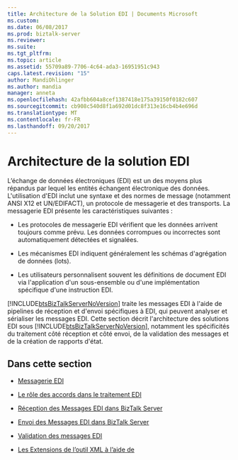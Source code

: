 ```yaml
---
title: Architecture de la Solution EDI | Documents Microsoft
ms.custom: 
ms.date: 06/08/2017
ms.prod: biztalk-server
ms.reviewer: 
ms.suite: 
ms.tgt_pltfrm: 
ms.topic: article
ms.assetid: 55709a89-7706-4c64-ada3-16951951c943
caps.latest.revision: "15"
author: MandiOhlinger
ms.author: mandia
manager: anneta
ms.openlocfilehash: 42afbb604a8cef1387418e175a39150f0182c607
ms.sourcegitcommit: cb908c540d8f1a692d01dc8f313e16cb4b4e696d
ms.translationtype: MT
ms.contentlocale: fr-FR
ms.lasthandoff: 09/20/2017
---
```

# <a name="edi-solution-architecture"></a>Architecture de la solution EDI
L’échange de données électroniques (EDI) est un des moyens plus répandus par lequel les entités échangent électronique des données. L'utilisation d'EDI inclut une syntaxe et des normes de message (notamment ANSI X12 et UN/EDIFACT), un protocole de messagerie et des transports. La messagerie EDI présente les caractéristiques suivantes :  
  
-   Les protocoles de messagerie EDI vérifient que les données arrivent toujours comme prévu. Les données corrompues ou incorrectes sont automatiquement détectées et signalées.  
  
-   Les mécanismes EDI indiquent généralement les schémas d'agrégation de données (lots).  
  
-   Les utilisateurs personnalisent souvent les définitions de document EDI via l'application d'un sous-ensemble ou d'une implémentation spécifique d'une instruction EDI.  
  
 [!INCLUDE[btsBizTalkServerNoVersion](../includes/btsbiztalkservernoversion-md.md)] traite les messages EDI à l'aide de pipelines de réception et d'envoi spécifiques à EDI, qui peuvent analyser et sérialiser les messages EDI. Cette section décrit l'architecture des solutions EDI sous [!INCLUDE[btsBizTalkServerNoVersion](../includes/btsbiztalkservernoversion-md.md)], notamment les spécificités du traitement côté réception et côté envoi, de la validation des messages et de la création de rapports d'état.  
  
## <a name="in-this-section"></a>Dans cette section  
  
-   [Messagerie EDI](../core/edi-messaging.md)  
  
-   [Le rôle des accords dans le traitement EDI](../core/the-role-of-agreements-in-edi-processing.md)  
  
-   [Réception des Messages EDI dans BizTalk Server](../core/how-biztalk-server-receives-edi-messages.md)  
  
-   [Envoi des Messages EDI dans BizTalk Server](../core/how-biztalk-server-sends-edi-messages.md)  
  
-   [Validation des messages EDI](../core/edi-message-validation.md)  
  
-   [Les Extensions de l’outil XML à l’aide de](../core/using-the-xml-tool-extensions.md)